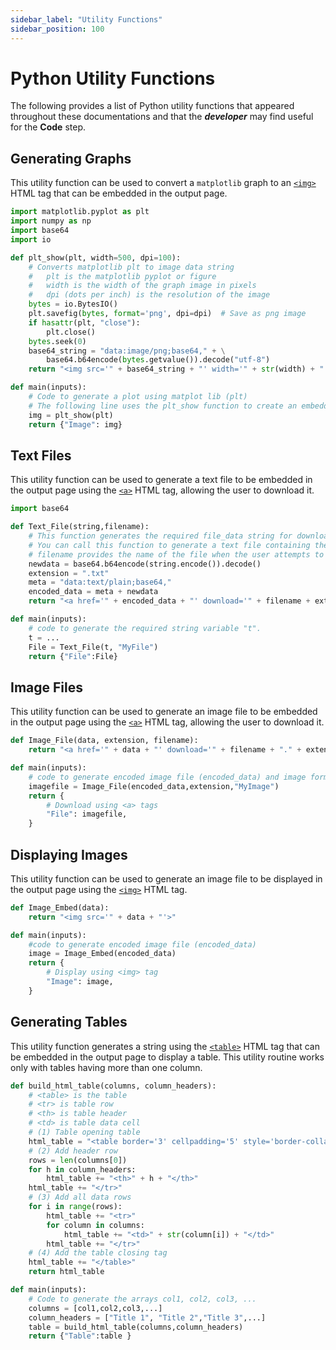```yaml
---
sidebar_label: "Utility Functions"
sidebar_position: 100
---
```


# Python Utility Functions

The following provides a list of Python utility functions that appeared throughout these documentations and that the _**developer**_ may find useful for the **Code** step.

## Generating Graphs

This utility function can be used to convert a `matplotlib` graph to an [`<img>`](https://www.w3schools.com/tags/tag_img.asp) HTML tag that can be embedded in the output page.

```python
import matplotlib.pyplot as plt
import numpy as np
import base64
import io

def plt_show(plt, width=500, dpi=100):
    # Converts matplotlib plt to image data string
    #   plt is the matplotlib pyplot or figure
    #   width is the width of the graph image in pixels
    #   dpi (dots per inch) is the resolution of the image
    bytes = io.BytesIO()
    plt.savefig(bytes, format='png', dpi=dpi)  # Save as png image
    if hasattr(plt, "close"):
        plt.close()
    bytes.seek(0)
    base64_string = "data:image/png;base64," + \
        base64.b64encode(bytes.getvalue()).decode("utf-8")
    return "<img src='" + base64_string + "' width='" + str(width) + "'>"

def main(inputs):
    # Code to generate a plot using matplot lib (plt)
    # The following line uses the plt_show function to create an embeddable image
    img = plt_show(plt)
    return {"Image": img}
```

## Text Files

This utility function can be used to generate a text file to be embedded in the output page using the [`<a>`](https://www.w3schools.com/tags/tag_a.asp) HTML tag, allowing the user to download it.

```python
import base64

def Text_File(string,filename):
    # This function generates the required file_data string for download.
    # You can call this function to generate a text file containing the "string" data
    # filename provides the name of the file when the user attempts to download it.
    newdata = base64.b64encode(string.encode()).decode()
    extension = ".txt"
    meta = "data:text/plain;base64,"
    encoded_data = meta + newdata
    return "<a href='" + encoded_data + "' download='" + filename + extension + "'>Download File</a>"

def main(inputs):
    # code to generate the required string variable "t".
    t = ...
    File = Text_File(t, "MyFile")
    return {"File":File}
```

## Image Files

This utility function can be used to generate an image file to be embedded in the output page using the [`<a>`](https://www.w3schools.com/tags/tag_a.asp) HTML tag, allowing the user to download it.

```python
def Image_File(data, extension, filename):
    return "<a href='" + data + "' download='" + filename + "." + extension + "'>Download Image</a>"

def main(inputs):
    # code to generate encoded image file (encoded_data) and image format (extension).
    imagefile = Image_File(encoded_data,extension,"MyImage")
    return {
        # Download using <a> tags
        "File": imagefile,
    }
```

## Displaying Images

This utility function can be used to generate an image file to be displayed in the output page using the [`<img>`](https://www.w3schools.com/tags/tag_img.asp) HTML tag.

```python
def Image_Embed(data):
    return "<img src='" + data + "'>"

def main(inputs):
    #code to generate encoded image file (encoded_data)
    image = Image_Embed(encoded_data)
    return {
        # Display using <img> tag
        "Image": image,
    }
```

## Generating Tables

This utility function generates a string using the [`<table>`](https://www.w3schools.com/html/html_tables.asp) HTML tag that can be embedded in the output page to display a table. This utility routine works only with tables having more than one column.

```python
def build_html_table(columns, column_headers):
    # <table> is the table
    # <tr> is table row
    # <th> is table header
    # <td> is table data cell
    # (1) Table opening table
    html_table = "<table border='3' cellpadding='5' style='border-collapse:collapse;'><tr>"
    # (2) Add header row
    rows = len(columns[0])
    for h in column_headers:
        html_table += "<th>" + h + "</th>"
    html_table += "</tr>"
    # (3) Add all data rows
    for i in range(rows):
        html_table += "<tr>"
        for column in columns:
            html_table += "<td>" + str(column[i]) + "</td>"
        html_table += "</tr>"
    # (4) Add the table closing tag
    html_table += "</table>"
    return html_table

def main(inputs):
    # Code to generate the arrays col1, col2, col3, ...
    columns = [col1,col2,col3,...]
    column_headers = ["Title 1", "Title 2","Title 3",...]
    table = build_html_table(columns,column_headers)
    return {"Table":table }
```
